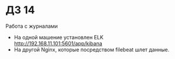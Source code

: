 # ДЗ 14

Работа с журналами

* На одной машение установлен ELK <http://192.168.11.101:5601/app/kibana>
* На другой Nginx, которые посредством filebeat шлет данные.